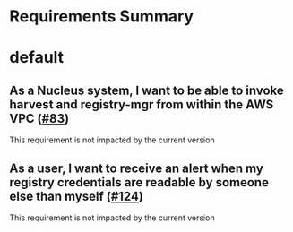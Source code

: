 
Requirements Summary
====================

# default

## As a Nucleus system, I want to be able to invoke harvest and registry-mgr from within the AWS VPC ([#83](https://github.com/NASA-PDS/registry-common/issues/83)) 


This requirement is not impacted by the current version
## As a user, I want to receive an alert when my registry credentials are readable by someone else than myself ([#124](https://github.com/NASA-PDS/registry-common/issues/124)) 


This requirement is not impacted by the current version
